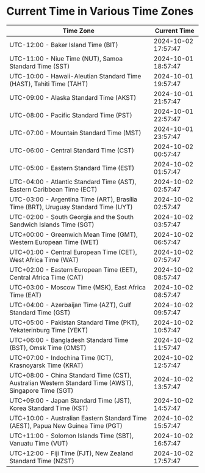 # Current Time in Various Time Zones

| Time Zone | Current Time |
|-----------|--------------|
| UTC-12:00 - Baker Island Time (BIT) | 2024-10-02 17:57:47 |
| UTC-11:00 - Niue Time (NUT), Samoa Standard Time (SST) | 2024-10-01 18:57:47 |
| UTC-10:00 - Hawaii-Aleutian Standard Time (HAST), Tahiti Time (TAHT) | 2024-10-01 19:57:47 |
| UTC-09:00 - Alaska Standard Time (AKST) | 2024-10-01 21:57:47 |
| UTC-08:00 - Pacific Standard Time (PST) | 2024-10-01 22:57:47 |
| UTC-07:00 - Mountain Standard Time (MST) | 2024-10-01 23:57:47 |
| UTC-06:00 - Central Standard Time (CST) | 2024-10-02 00:57:47 |
| UTC-05:00 - Eastern Standard Time (EST) | 2024-10-02 01:57:47 |
| UTC-04:00 - Atlantic Standard Time (AST), Eastern Caribbean Time (ECT) | 2024-10-02 02:57:47 |
| UTC-03:00 - Argentina Time (ART), Brasília Time (BRT), Uruguay Standard Time (UYT) | 2024-10-02 02:57:47 |
| UTC-02:00 - South Georgia and the South Sandwich Islands Time (SGT) | 2024-10-02 03:57:47 |
| UTC±00:00 - Greenwich Mean Time (GMT), Western European Time (WET) | 2024-10-02 06:57:47 |
| UTC+01:00 - Central European Time (CET), West Africa Time (WAT) | 2024-10-02 07:57:47 |
| UTC+02:00 - Eastern European Time (EET), Central Africa Time (CAT) | 2024-10-02 08:57:47 |
| UTC+03:00 - Moscow Time (MSK), East Africa Time (EAT) | 2024-10-02 08:57:47 |
| UTC+04:00 - Azerbaijan Time (AZT), Gulf Standard Time (GST) | 2024-10-02 09:57:47 |
| UTC+05:00 - Pakistan Standard Time (PKT), Yekaterinburg Time (YEKT) | 2024-10-02 10:57:47 |
| UTC+06:00 - Bangladesh Standard Time (BST), Omsk Time (OMST) | 2024-10-02 11:57:47 |
| UTC+07:00 - Indochina Time (ICT), Krasnoyarsk Time (KRAT) | 2024-10-02 12:57:47 |
| UTC+08:00 - China Standard Time (CST), Australian Western Standard Time (AWST), Singapore Time (SGT) | 2024-10-02 13:57:47 |
| UTC+09:00 - Japan Standard Time (JST), Korea Standard Time (KST) | 2024-10-02 14:57:47 |
| UTC+10:00 - Australian Eastern Standard Time (AEST), Papua New Guinea Time (PGT) | 2024-10-02 15:57:47 |
| UTC+11:00 - Solomon Islands Time (SBT), Vanuatu Time (VUT) | 2024-10-02 16:57:47 |
| UTC+12:00 - Fiji Time (FJT), New Zealand Standard Time (NZST) | 2024-10-02 17:57:47 |
